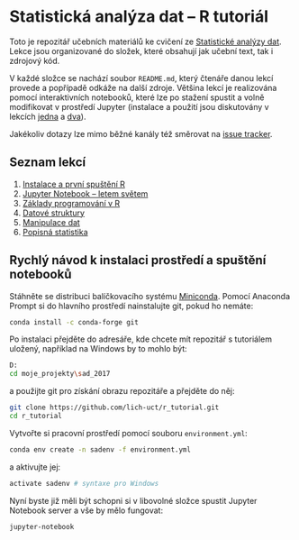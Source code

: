 # Statistická analýza dat &ndash; R tutoriál

Toto je repozitář učebních materiálů ke cvičení ze [Statistické analýzy dat](https://student.vscht.cz/predmety/index.php?do=predmet&kod=N143042). Lekce jsou organizované do složek, které obsahují jak učební text, tak i zdrojový kód. 

V každé složce se nachází soubor `README.md`, který čtenáře danou lekcí provede a popřípadě odkáže na další zdroje. Většina lekcí je realizována pomocí interaktivních notebooků, které lze po stažení spustit a volně modifikovat v prostředí Jupyter (instalace a použití jsou diskutovány v lekcích [jedna](01) a [dva](02)).

Jakékoliv dotazy lze mimo běžné kanály též směrovat na [issue tracker](https://github.com/martin-sicho/r_tutorial/issues).

## Seznam lekcí

1. [Instalace a první spuštění R](./01)
2. [Jupyter Notebook &ndash; letem světem](./02)
3. [Základy programování v R](./03)
4. [Datové struktury](./04)
5. [Manipulace dat](./05)
6. [Popisná statistika](./06)

## Rychlý návod k instalaci prostředí a spuštění notebooků

Stáhněte se distribuci balíčkovacího systému [Miniconda](https://conda.io/miniconda.html). Pomocí Anaconda Prompt si do hlavního prostředí nainstalujte git, pokud ho nemáte:

```bash
conda install -c conda-forge git
```

Po instalaci přejděte do adresáře, kde chcete mít repozitář s tutoriálem uložený, například na Windows by to mohlo být:

```bash
D:
cd moje_projekty\sad_2017
```

a použijte git pro získání obrazu repozitáře a přejděte do něj:

```bash
git clone https://github.com/lich-uct/r_tutorial.git
cd r_tutorial
```
Vytvořte si pracovní prostředí pomocí souboru `environment.yml`:

```bash
conda env create -n sadenv -f environment.yml
```

a aktivujte jej:

```bash
activate sadenv # syntaxe pro Windows
```

Nyní byste již měli být schopni si v libovolné složce spustit Jupyter Notebook server a vše by mělo fungovat:

```
jupyter-notebook
```
